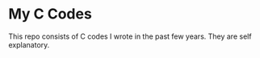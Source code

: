 # My C Codes

 This repo consists of C codes I wrote in the past few years. They are self explanatory.

